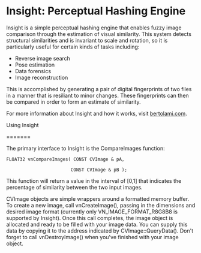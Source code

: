 Insight: Perceptual Hashing Engine
=======

Insight is a simple perceptual hashing engine that enables fuzzy image comparison through the estimation of visual similarity. This system detects structural similarities and is invariant to scale and rotation, so it is particularly useful for certain kinds of tasks including:

* Reverse image search
* Pose estimation
* Data forensics
* Image reconstruction

This is accomplished by generating a pair of digital fingerprints of two files in a manner that is resiliant to minor changes. These fingerprints can then be compared in order to form an estimate of similarity.

For more information about Insight and how it works, visit [bertolami.com](http://bertolami.com/index.php?engine=blog&content=posts&detail=perceptual-hashing).

Using Insight

=======



The primary interface to Insight is the CompareImages function:



    FLOAT32 vnCompareImages( CONST CVImage & pA,
 
                            CONST CVImage & pB );



This function will return a value in the interval of [0,1] that indicates the percentage of similarity between the two input images.



CVImage objects are simple wrappers around a formatted memory buffer. To create a new image, call vnCreateImage(), passing in the dimensions and desired image format (currently only VN_IMAGE_FORMAT_R8G8B8 is supported by Insight). Once this call completes, the image object is allocated and ready to be filled with your image data. You can supply this data by copying it to the address indicated by CVImage::QueryData(). Don't forget to call vnDestroyImage() when you've finished with your image object.
